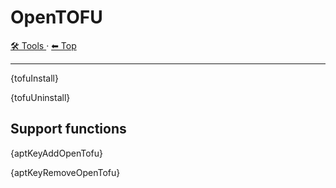# OpenTOFU

<!-- TEMPLATE toolHeader 2 -->
[🛠️ Tools ](./index.md) &middot; [⬅ Top ](../index.md)
<hr />


{tofuInstall}

{tofuUninstall}

## Support functions

{aptKeyAddOpenTofu}

{aptKeyRemoveOpenTofu}
